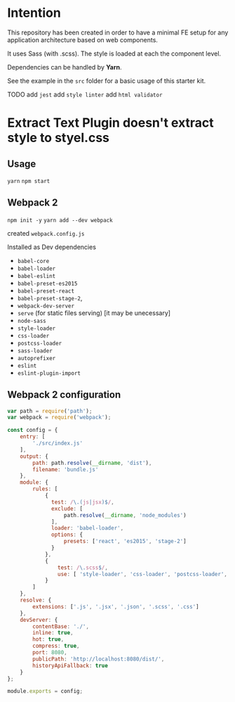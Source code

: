 # Intention

This repository has been created in order to have a minimal FE setup for any application architecture based on web components.

It uses Sass (with .scss). The style is loaded at each the component level.

Dependencies can be handled by **Yarn**.

See the example in the `src` folder for a basic usage of this starter kit.

TODO
add `jest`
add `style linter`
add `html validator`


# Extract Text Plugin doesn't extract style to styel.css



## Usage
`yarn`
`npm start`

## Webpack 2

`npm init -y`
`yarn add --dev webpack`

created `webpack.config.js`

Installed as Dev dependencies
- `babel-core`
- `babel-loader`
- `babel-eslint`
- `babel-preset-es2015`
- `babel-preset-react`
- `babel-preset-stage-2`,
- `webpack-dev-server`
- `serve` (for static files serving) [it may be unecessary]
- `node-sass`
- `style-loader`
- `css-loader`
- `postcss-loader`
- `sass-loader`
- `autoprefixer`
- `eslint`
- `eslint-plugin-import`



## Webpack 2 configuration
```js
var path = require('path');
var webpack = require('webpack');

const config = {
    entry: [
        './src/index.js'
    ],
    output: {
        path: path.resolve(__dirname, 'dist'),
        filename: 'bundle.js'
    },
    module: {
        rules: [
            {
              test: /\.(js|jsx)$/,
              exclude: [
                  path.resolve(__dirname, 'node_modules')
              ],
              loader: 'babel-loader',
              options: {
                  presets: ['react', 'es2015', 'stage-2']
              }
            },
            {
                test: /\.scss$/,
                use: [ 'style-loader', 'css-loader', 'postcss-loader', 'sass-loader' ]
            }
        ]
    },
    resolve: {
        extensions: ['.js', '.jsx', '.json', '.scss', '.css']
    },
    devServer: {
        contentBase: './',
        inline: true,
        hot: true,
        compress: true,
        port: 8080,
        publicPath: 'http://localhost:8080/dist/',
        historyApiFallback: true
    }
};

module.exports = config;

```
